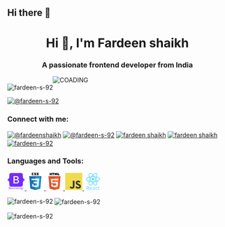 ## Hi there 👋

<h1 align="center">Hi 👋, I'm Fardeen shaikh</h1>
<h3 align="center">A passionate frontend developer from India</h3>

<img align="right" src="https://user-images.githubusercontent.com/55389276/140866485-8fb1c876-9a8f-4d6a-98dc-08c4981eaf70.gif" width="400"  alt="COADING ">

<p align="left"> <img src="https://komarev.com/ghpvc/?username=fardeen-s-92&label=Profile%20views&color=0e75b6&style=flat" alt="fardeen-s-92" /> </p>

<p align="left"> <a href="https://twitter.com/@fardeen-s-92" target="blank"><img src="https://img.shields.io/twitter/follow/@fardeen-s-92?logo=twitter&style=for-the-badge" alt="@fardeen-s-92" /></a> </p>

<h3 align="left">Connect with me:</h3>
<p align="left">
<a href="https://dev.to/@fardeenshaikh" target="blank"><img align="center" src="https://raw.githubusercontent.com/rahuldkjain/github-profile-readme-generator/master/src/images/icons/Social/devto.svg" alt="@fardeenshaikh" height="30" width="40" /></a>
<a href="https://twitter.com/@fardeen-s-92" target="blank"><img align="center" src="https://raw.githubusercontent.com/rahuldkjain/github-profile-readme-generator/master/src/images/icons/Social/twitter.svg" alt="@fardeen-s-92" height="30" width="40" /></a>
<a href="https://linkedin.com/in/fardeen shaikh" target="blank"><img align="center" src="https://raw.githubusercontent.com/rahuldkjain/github-profile-readme-generator/master/src/images/icons/Social/linked-in-alt.svg" alt="fardeen shaikh" height="30" width="40" /></a>
<a href="https://fb.com/fardeen shaikh" target="blank"><img align="center" src="https://raw.githubusercontent.com/rahuldkjain/github-profile-readme-generator/master/src/images/icons/Social/facebook.svg" alt="fardeen shaikh" height="30" width="40" /></a>
<a href="https://instagram.com/fardeen-s-92" target="blank"><img align="center" src="https://raw.githubusercontent.com/rahuldkjain/github-profile-readme-generator/master/src/images/icons/Social/instagram.svg" alt="fardeen-s-92" height="30" width="40" /></a>
</p>

<h3 align="left">Languages and Tools:</h3>
<p align="left"> <a href="https://getbootstrap.com" target="_blank" rel="noreferrer"> <img src="https://raw.githubusercontent.com/devicons/devicon/master/icons/bootstrap/bootstrap-plain-wordmark.svg" alt="bootstrap" width="40" height="40"/> </a> <a href="https://www.w3schools.com/css/" target="_blank" rel="noreferrer"> <img src="https://raw.githubusercontent.com/devicons/devicon/master/icons/css3/css3-original-wordmark.svg" alt="css3" width="40" height="40"/> </a> <a href="https://www.w3.org/html/" target="_blank" rel="noreferrer"> <img src="https://raw.githubusercontent.com/devicons/devicon/master/icons/html5/html5-original-wordmark.svg" alt="html5" width="40" height="40"/> </a> <a href="https://developer.mozilla.org/en-US/docs/Web/JavaScript" target="_blank" rel="noreferrer"> <img src="https://raw.githubusercontent.com/devicons/devicon/master/icons/javascript/javascript-original.svg" alt="javascript" width="40" height="40"/> </a> <a href="https://reactjs.org/" target="_blank" rel="noreferrer"> <img src="https://raw.githubusercontent.com/devicons/devicon/master/icons/react/react-original-wordmark.svg" alt="react" width="40" height="40"/> </a> </p>

<p><img align="left" src="https://github-readme-stats.vercel.app/api/top-langs?username=fardeen-s-92&show_icons=true&locale=en&layout=compact" alt="fardeen-s-92" /></p>

<p>&nbsp;<img align="center" src="https://github-readme-stats.vercel.app/api?username=fardeen-s-92&show_icons=true&locale=en" alt="fardeen-s-92" /></p>

<p><img align="center" src="https://github-readme-streak-stats.herokuapp.com/?user=fardeen-s-92&" alt="fardeen-s-92" /></p>
